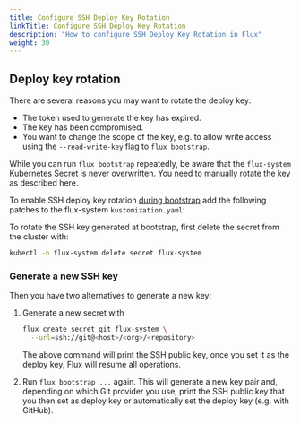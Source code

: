 ```yaml
---
title: Configure SSH Deploy Key Rotation
linkTitle: Configure SSH Deploy Key Rotation
description: "How to configure SSH Deploy Key Rotation in Flux"
weight: 30
---
```


## Deploy key rotation

There are several reasons you may want to rotate the deploy key:
   
- The token used to generate the key has expired.
- The key has been compromised.
- You want to change the scope of the key, e.g. to allow write access using the `--read-write-key` flag to `flux bootstrap`.

While you can run `flux bootstrap` repeatedly, be aware that the `flux-system` Kubernetes Secret is never overwritten.
You need to manually rotate the key as described here.

To enable SSH deploy key rotation [during bootstrap](_index.md) add the following patches to the flux-system `kustomization.yaml`:

To rotate the SSH key generated at bootstrap, first delete the secret from the cluster with:

```sh
kubectl -n flux-system delete secret flux-system
```

### Generate a new SSH key

Then you have two alternatives to generate a new key:

1. Generate a new secret with

   ```sh
   flux create secret git flux-system \
     --url=ssh://git@<host>/<org>/<repository>
   ```
   The above command will print the SSH public key, once you set it as the deploy key,
   Flux will resume all operations.
2. Run `flux bootstrap ...` again. This will generate a new key pair and,
   depending on which Git provider you use, print the SSH public key that you then
   set as deploy key or automatically set the deploy key (e.g. with GitHub).


